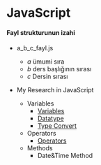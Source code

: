 # JavaScript

#### Fayl strukturunun izahi
- a_b_c_fayl.js
    - _a_ ümumi sıra
    - _b_ ders başlığının sırası
    - _c_ Dersin sırası

- My Research in JavaScript 
    - Variables
        - [Variables](https://github.com/DrMadWill/JavaScript/blob/main/Variables/JavaScript/1_1_1_variable_script.js)
        - [Datatype](https://github.com/DrMadWill/JavaScript/blob/main/Variables/JavaScript/2_1_2_datatype.js)
        - [Type Convert](https://github.com/DrMadWill/JavaScript/blob/main/Variables/JavaScript/3_1_3_type_convert.js)
    - Operators
        - [Operators](https://github.com/DrMadWill/JavaScript/blob/main/Operators/JavaScripts/4_1_1_operators.js)
    - Methods
        - Date&Time Method
        


    

